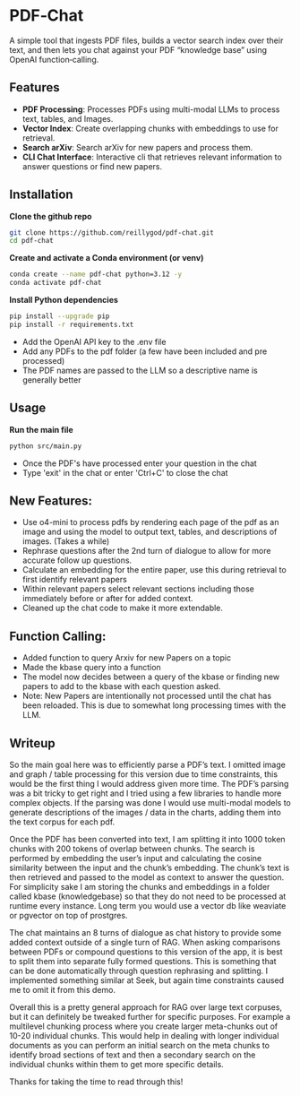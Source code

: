 # PDF‐Chat

A simple tool that ingests PDF files, builds a vector search index over their text, and then lets you chat against your PDF “knowledge base” using OpenAI function‐calling.

## Features

- **PDF Processing**: Processes PDFs using multi-modal LLMs to process text, tables, and Images.
- **Vector Index**: Create overlapping chunks with embeddings to use for retrieval.
- **Search arXiv**: Search arXiv for new papers and process them.
- **CLI Chat Interface**: Interactive cli that retrieves relevant information to answer questions or find new papers.

## Installation

**Clone the github repo**

```bash
git clone https://github.com/reillygod/pdf-chat.git
cd pdf-chat
```

**Create and activate a Conda environment (or venv)**

```bash
conda create --name pdf-chat python=3.12 -y
conda activate pdf-chat
```

**Install Python dependencies**

```bash
pip install --upgrade pip
pip install -r requirements.txt
```

- Add the OpenAI API key to the .env file
- Add any PDFs to the pdf folder (a few have been included and pre processed)
- The PDF names are passed to the LLM so a descriptive name is generally better

## Usage

**Run the main file**
```bash
python src/main.py
```

- Once the PDF's have processed enter your question in the chat
- Type 'exit' in the chat or enter 'Ctrl+C' to close the chat

## New Features:
 - Use o4-mini to process pdfs by rendering each page of the pdf as an image and using the model to output text, tables, and descriptions of images. (Takes a while)
 - Rephrase questions after the 2nd turn of dialogue to allow for more accurate follow up questions.
 - Calculate an embedding for the entire paper, use this during retrieval to first identify relevant papers
 - Within relevant papers select relevant sections including those immediately before or after for added context.
 - Cleaned up the chat code to make it more extendable.

## Function Calling:
 - Added function to query Arxiv for new Papers on a topic
 - Made the kbase query into a function
 - The model now decides between a query of the kbase or finding new papers to add to the kbase with each question asked.
 - Note: New Papers are intentionally not processed until the chat has been reloaded. This is due to somewhat long processing times with the LLM.

## Writeup

So the main goal here was to efficiently parse a PDF’s text. I omitted image and graph / table processing for this version due to time constraints, this would be the first thing I would address given more time. The PDF’s parsing was a bit tricky to get right and I tried using a few libraries to handle more complex objects. If the parsing was done I would use multi-modal models to generate descriptions of the images / data in the charts, adding them into the text corpus for each pdf.

Once the PDF has been converted into text, I am splitting it into 1000 token chunks with 200 tokens of overlap between chunks. The search is performed by embedding the user’s input and calculating the cosine similarity between the input and the chunk’s embedding. The chunk’s text is then retrieved and passed to the model as context to answer the question. For simplicity sake I am storing the chunks and embeddings in a folder called kbase (knowledgebase) so that they do not need to be processed at runtime every instance. Long term you would use a vector db like weaviate or pgvector on top of prostgres. 

The chat maintains an 8 turns of dialogue as chat history to provide some added context outside of a single turn of RAG. When asking comparisons between PDFs or compound questions to this version of the app, it is best to split them into separate fully formed questions. This is something that can be done automatically through question rephrasing and splitting. I implemented something similar at Seek, but again time constraints caused me to omit it from this demo.

Overall this is a pretty general approach for RAG over large text corpuses, but it can definitely be tweaked further for specific purposes. For example a multilevel chunking process where you create larger meta-chunks out of 10-20 individual chunks. This would help in dealing with longer individual documents as you can perform an initial search on the meta chunks to identify broad sections of text and then a secondary search on the individual chunks within them to get more specific details.

Thanks for taking the time to read through this!


